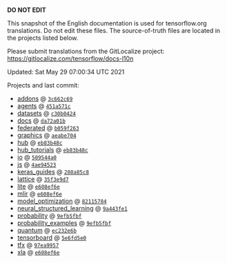 __DO NOT EDIT__

This snapshot of the English documentation is used for tensorflow.org
translations. Do not edit these files. The source-of-truth files are located in
the projects listed below.

Please submit translations from the GitLocalize project: https://gitlocalize.com/tensorflow/docs-l10n

Updated: Sat May 29 07:00:34 UTC 2021

Projects and last commit:

- [addons](https://github.com/tensorflow/addons/tree/master/docs) @ <a href='https://github.com/tensorflow/addons/commit/3c662c6910f9f9e928453915800098bafcd7e6e0'><code>3c662c69</code></a>
- [agents](https://github.com/tensorflow/agents/tree/master/docs) @ <a href='https://github.com/tensorflow/agents/commit/451a571c2fe8e0d76176d3ce2d4b9396e9690960'><code>451a571c</code></a>
- [datasets](https://github.com/tensorflow/datasets/tree/master/docs) @ <a href='https://github.com/tensorflow/datasets/commit/c30b0424565672816ef417589d5dd722007daaf6'><code>c30b0424</code></a>
- [docs](https://github.com/tensorflow/docs/tree/master/site/en) @ <a href='https://github.com/tensorflow/docs/commit/da72a01b9956ffdc3723d8fbcf3e04f96e4df171'><code>da72a01b</code></a>
- [federated](https://github.com/tensorflow/federated/tree/master/docs) @ <a href='https://github.com/tensorflow/federated/commit/b059f263bfaa22aadf249d2a801ed9dcd6c68bac'><code>b059f263</code></a>
- [graphics](https://github.com/tensorflow/graphics/tree/master/tensorflow_graphics/g3doc) @ <a href='https://github.com/tensorflow/graphics/commit/aeabe7049459f8311f1d4a4be3e3f753883dc7fd'><code>aeabe704</code></a>
- [hub](https://github.com/tensorflow/hub/tree/master/docs) @ <a href='https://github.com/tensorflow/hub/commit/eb83b48cc41615252ef743be7c0edecf343e65fa'><code>eb83b48c</code></a>
- [hub_tutorials](https://github.com/tensorflow/hub/tree/master/examples/colab) @ <a href='https://github.com/tensorflow/hub/commit/eb83b48cc41615252ef743be7c0edecf343e65fa'><code>eb83b48c</code></a>
- [io](https://github.com/tensorflow/io/tree/master/docs) @ <a href='https://github.com/tensorflow/io/commit/509544a05f8cacc946d8c87857f83ef764652ad5'><code>509544a0</code></a>
- [js](https://github.com/tensorflow/tfjs-website/tree/master/docs) @ <a href='https://github.com/tensorflow/tfjs-website/commit/4ae945230a7423f2ff6ecea37af63259dad2fa0d'><code>4ae94523</code></a>
- [keras_guides](https://github.com/tensorflow/docs/tree/snapshot-keras/site/en/guide/keras) @ <a href='https://github.com/tensorflow/docs/commit/288a85c8c652050d802d4737ebf21d19254b6672'><code>288a85c8</code></a>
- [lattice](https://github.com/tensorflow/lattice/tree/master/docs) @ <a href='https://github.com/tensorflow/lattice/commit/35f3e9d7da7f90a700d7a903e1818e82965f245c'><code>35f3e9d7</code></a>
- [lite](https://github.com/tensorflow/tensorflow/tree/master/tensorflow/lite/g3doc) @ <a href='https://github.com/tensorflow/tensorflow/commit/e608ef6eede05b6d7864201b181968bdc962362f'><code>e608ef6e</code></a>
- [mlir](https://github.com/tensorflow/tensorflow/tree/master/tensorflow/compiler/mlir/g3doc) @ <a href='https://github.com/tensorflow/tensorflow/commit/e608ef6eede05b6d7864201b181968bdc962362f'><code>e608ef6e</code></a>
- [model_optimization](https://github.com/tensorflow/model-optimization/tree/master/tensorflow_model_optimization/g3doc) @ <a href='https://github.com/tensorflow/model-optimization/commit/82115784584097709837784f5d45b76f2f93acc9'><code>82115784</code></a>
- [neural_structured_learning](https://github.com/tensorflow/neural-structured-learning/tree/master/g3doc) @ <a href='https://github.com/tensorflow/neural-structured-learning/commit/9a443fe1b47b20427d9e59d40211653db5bbdcb6'><code>9a443fe1</code></a>
- [probability](https://github.com/tensorflow/probability/tree/master/tensorflow_probability/g3doc) @ <a href='https://github.com/tensorflow/probability/commit/9efb5fbfbcab360f56235787da1c7e4f9ee09d42'><code>9efb5fbf</code></a>
- [probability_examples](https://github.com/tensorflow/probability/tree/master/tensorflow_probability/examples/jupyter_notebooks) @ <a href='https://github.com/tensorflow/probability/commit/9efb5fbfbcab360f56235787da1c7e4f9ee09d42'><code>9efb5fbf</code></a>
- [quantum](https://github.com/tensorflow/quantum/tree/master/docs) @ <a href='https://github.com/tensorflow/quantum/commit/ec232e6b1ab78e64bafac3ed648c98fe25ce15ce'><code>ec232e6b</code></a>
- [tensorboard](https://github.com/tensorflow/tensorboard/tree/master/docs) @ <a href='https://github.com/tensorflow/tensorboard/commit/5e6fd5e0260363fb5649cea6a8b4a6ed14269bfc'><code>5e6fd5e0</code></a>
- [tfx](https://github.com/tensorflow/tfx/tree/master/docs) @ <a href='https://github.com/tensorflow/tfx/commit/97ea9957b7316858cd98c16c841ba27a0a13f90a'><code>97ea9957</code></a>
- [xla](https://github.com/tensorflow/tensorflow/tree/master/tensorflow/compiler/xla/g3doc) @ <a href='https://github.com/tensorflow/tensorflow/commit/e608ef6eede05b6d7864201b181968bdc962362f'><code>e608ef6e</code></a>

